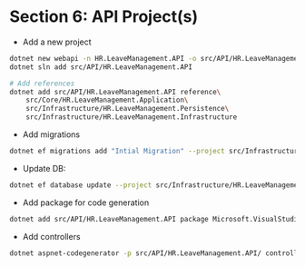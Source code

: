# Section 6: API Project(s)

- Add a new project

```sh
dotnet new webapi -n HR.LeaveManagement.API -o src/API/HR.LeaveManagement.API
dotnet sln add src/API/HR.LeaveManagement.API

# Add references
dotnet add src/API/HR.LeaveManagement.API reference\
    src/Core/HR.LeaveManagement.Application\
    src/Infrastructure/HR.LeaveManagement.Persistence\
    src/Infrastructure/HR.LeaveManagement.Infrastructure
```


- Add migrations

```sh
dotnet ef migrations add "Intial Migration" --project src/Infrastructure/HR.LeaveManagement.Persistence --startup-project src/API/HR.LeaveManagement.API
```

- Update DB:

```sh
dotnet ef database update --project src/Infrastructure/HR.LeaveManagement.Persistence --startup-project src/API/HR.LeaveManagement.API
```

- Add package for code generation

```sh
dotnet add src/API/HR.LeaveManagement.API package Microsoft.VisualStudio.Web.CodeGeneration.Design
```

- Add controllers

```sh
dotnet aspnet-codegenerator -p src/API/HR.LeaveManagement.API/ controller -outDir src/API/HR.LeaveManagement.API/Controllers -name LeaveTypesController -actions -api
```
